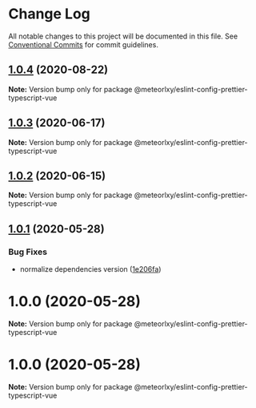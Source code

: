 # Change Log

All notable changes to this project will be documented in this file.
See [Conventional Commits](https://conventionalcommits.org) for commit guidelines.

## [1.0.4](http://git.code.oa.com/javascript/rules/compare/@meteorlxy/eslint-config-prettier-typescript-vue@1.0.3...@meteorlxy/eslint-config-prettier-typescript-vue@1.0.4) (2020-08-22)

**Note:** Version bump only for package @meteorlxy/eslint-config-prettier-typescript-vue

## [1.0.3](http://git.code.oa.com/javascript/rules/compare/@meteorlxy/eslint-config-prettier-typescript-vue@1.0.2...@meteorlxy/eslint-config-prettier-typescript-vue@1.0.3) (2020-06-17)

**Note:** Version bump only for package @meteorlxy/eslint-config-prettier-typescript-vue

## [1.0.2](http://git.code.oa.com/javascript/rules/compare/@meteorlxy/eslint-config-prettier-typescript-vue@1.0.1...@meteorlxy/eslint-config-prettier-typescript-vue@1.0.2) (2020-06-15)

**Note:** Version bump only for package @meteorlxy/eslint-config-prettier-typescript-vue

## [1.0.1](http://git.code.oa.com/javascript/rules/compare/@meteorlxy/eslint-config-prettier-typescript-vue@1.0.0...@meteorlxy/eslint-config-prettier-typescript-vue@1.0.1) (2020-05-28)

### Bug Fixes

- normalize dependencies version ([1e206fa](http://git.code.oa.com/javascript/rules/commits/1e206faa32ccbc82d46b53981a656bc58726e3f8))

# 1.0.0 (2020-05-28)

**Note:** Version bump only for package @meteorlxy/eslint-config-prettier-typescript-vue

# 1.0.0 (2020-05-28)

**Note:** Version bump only for package @meteorlxy/eslint-config-prettier-typescript-vue
